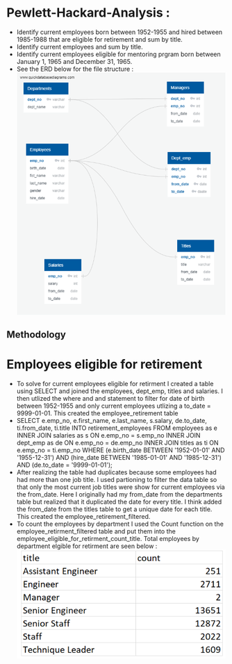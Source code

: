 # Pewlett-Hackard-Analysis :
* Identify current employees born between 1952-1955 and hired between 1985-1988 that are eligible for retirement and sum by title. 
* Identify current employees and sum by title.
* Identify current employees eligible for mentoring prgram born between January 1, 1965 and December 31, 1965. 
* See the ERD below for the file structure : 
![Pewlett Hackard ERD](EmployeeDB.png)
## Methodology
# Employees eligible for retirement 
* To solve for current employees eligible for retirment I created a table using SELECT and joined the employees, dept_emp, titles and salaries. I then utlized the where and and statement to filter for date of birth between 1952-1955 and only current employees utlizing a to_date = 9999-01-01. This created the employee_retirement table
* SELECT e.emp_no,
e.first_name,
e.last_name,
s.salary,
de.to_date,
ti.from_date,
ti.title
INTO retirement_employees
FROM employees as e
INNER JOIN salaries as s
	ON e.emp_no = s.emp_no
INNER JOIN dept_emp as de
	ON e.emp_no = de.emp_no
INNER JOIN titles as ti
	ON e.emp_no = ti.emp_no
WHERE (e.birth_date BETWEEN '1952-01-01' AND '1955-12-31')
		AND (hire_date BETWEEN '1985-01-01' AND '1985-12-31')
		AND (de.to_date = '9999-01-01');
* After realizing the table had duplicates because some employees had had more than one job title. I used partioning to filter the data table so that only the most current job titles were show for current employees via the from_date. Here I originally had my from_date from the departments table but realized that it duplicated the date for every title. I think added the from_date from the titles table to get a unique date for each title. This created the employee_retirement_filtered. 
* To count the employees by department I used the Count function on the employee_retirment_filtered table and put them into the employee_eligible_for_retirment_count_title. Total employees by department elgible for retirment are seen below :
![Employees Eligible for Retirement by Title](Employeeretirementbytitle.png)
